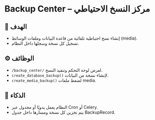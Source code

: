 # Backup Center – مركز النسخ الاحتياطي

## 🎯 الهدف
- إنشاء نسخ احتياطية تلقائية من قاعدة البيانات وملفات الوسائط (media).
- تسجيل كل نسخة وسجلها داخل النظام.

## ⚙️ الوظائف

- `/backup_center/` لعرض لوحة التحكم وتنفيذ النسخ.
- `create_database_backup()` لإنشاء نسخة من البيانات.
- `create_media_backup()` لضغط ملفات media.

## 🧠 الذكاء

- النظام يعمل يدويًا أو مجدول عبر Cron أو Celery.
- يتم تخزين كل نسخة ومسارها داخل جدول BackupRecord.
